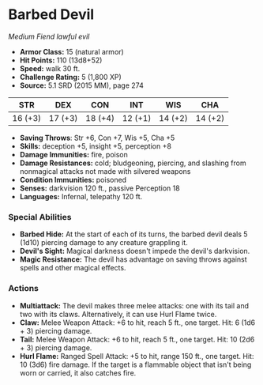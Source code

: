 # Barbed Devil

*Medium* *Fiend* *lawful evil*

- **Armor Class:** 15 (natural armor)
- **Hit Points:** 110 (13d8+52)
- **Speed:** walk 30 ft.
- **Challenge Rating:** 5 (1,800 XP)
- **Source:** 5.1 SRD (2015 MM), page 274

| STR | DEX | CON | INT | WIS | CHA |
| --- | --- | --- | --- | --- | --- |
| 16 (+3) | 17 (+3) | 18 (+4) | 12 (+1) | 14 (+2) | 14 (+2) |

- **Saving Throws**: Str +6, Con +7, Wis +5, Cha +5
- **Skills:** deception +5, insight +5, perception +8
- **Damage Immunities:** fire, poison
- **Damage Resistances:** cold; bludgeoning, piercing, and slashing from nonmagical attacks not made with silvered weapons
- **Condition Immunities:** poisoned
- **Senses:** darkvision 120 ft., passive Perception 18
- **Languages:** Infernal, telepathy 120 ft.

### Special Abilities

- **Barbed Hide:** At the start of each of its turns, the barbed devil deals 5 (1d10) piercing damage to any creature grappling it.
- **Devil's Sight:** Magical darkness doesn't impede the devil's darkvision.
- **Magic Resistance:** The devil has advantage on saving throws against spells and other magical effects.

### Actions

- **Multiattack:** The devil makes three melee attacks: one with its tail and two with its claws. Alternatively, it can use Hurl Flame twice.
- **Claw:** Melee Weapon Attack: +6 to hit, reach 5 ft., one target. Hit: 6 (1d6 + 3) piercing damage.
- **Tail:** Melee Weapon Attack: +6 to hit, reach 5 ft., one target. Hit: 10 (2d6 + 3) piercing damage.
- **Hurl Flame:** Ranged Spell Attack: +5 to hit, range 150 ft., one target. Hit: 10 (3d6) fire damage. If the target is a flammable object that isn't being worn or carried, it also catches fire.


